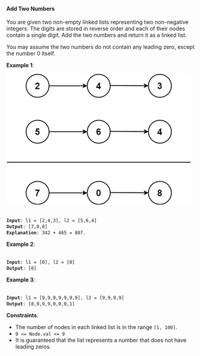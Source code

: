 #### Add Two Numbers

You are given two non-empty linked lists representing two non-negative
integers. The digits are stored in reverse order and each of their nodes
contain a single digit. Add the two numbers and return it as a linked list.

You may assume the two numbers do not contain any leading zero, except the
number 0 itself.

**Example 1**:

![](example_1.jpg)
<pre><code>
<b>Input</b>: l1 = [2,4,3], l2 = [5,6,4]
<b>Output</b>: [7,0,8]
<b>Explanation</b>: 342 + 465 = 807.
</code></pre>

**Example 2**:
<pre><code>
<b>Input</b>: l1 = [0], l2 = [0]
<b>Output</b>: [0]
</code></pre>

**Example 3**:
<pre><code>
<b>Input</b>: l1 = [9,9,9,9,9,9,9], l2 = [9,9,9,9]
<b>Output</b>: [8,9,9,9,0,0,0,1]
</code></pre>

**Constraints**:
- The number of nodes in each linked list is in the range `[1, 100]`.
- `0 <= Node.val <= 9`
- It is guaranteed that the list represents a number that does not have leading zeros.
